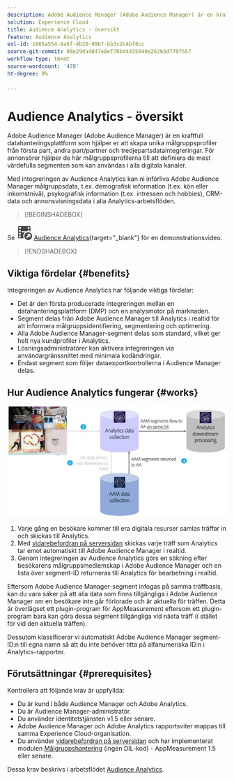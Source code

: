 ```yaml
---
description: Adobe Audience Manager (Adobe Audience Manager) är en kraftfull datahanteringsplattform som hjälper er att skapa unika målgruppsprofiler från första part, andra part/partner och tredjepartsdataintegreringar. För annonsörer hjälper de här målgruppsprofilerna till att definiera de mest värdefulla segmenten som kan användas i alla digitala kanaler.
solution: Experience Cloud
title: Audience Analytics - översikt
feature: Audience Analytics
exl-id: 1665a554-8a6f-4b20-99b7-bb3c2c4bf8cc
source-git-commit: 08e29da4847e8ef70bd4435949e26265d770f557
workflow-type: tm+mt
source-wordcount: '478'
ht-degree: 0%

---
```


# Audience Analytics - översikt

Adobe Audience Manager (Adobe Audience Manager) är en kraftfull datahanteringsplattform som hjälper er att skapa unika målgruppsprofiler från första part, andra part/partner och tredjepartsdataintegreringar. För annonsörer hjälper de här målgruppsprofilerna till att definiera de mest värdefulla segmenten som kan användas i alla digitala kanaler.

Med integreringen av Audience Analytics kan ni införliva Adobe Audience Manager målgruppsdata, t.ex. demografisk information (t.ex. kön eller inkomstnivå), psykografisk information (t.ex. intressen och hobbies), CRM-data och annonsvisningsdata i alla Analytics-arbetsflöden.


>[!BEGINSHADEBOX]

Se ![VideoCheckedOut](/help/assets/icons/VideoCheckedOut.svg) [Audience Analytics](https://video.tv.adobe.com/v/25450?quality=12&learn=on){target="_blank"} för en demonstrationsvideo.

>[!ENDSHADEBOX]


## Viktiga fördelar {#benefits}

Integreringen av Audience Analytics har följande viktiga fördelar:

* Det är den första producerade integreringen mellan en datahanteringsplattform (DMP) och en analysmotor på marknaden.
* Segment delas från Adobe Audience Manager till Analytics i realtid för att informera målgruppsidentifiering, segmentering och optimering.
* Alla Adobe Audience Manager-segment delas som standard, vilket ger helt nya kundprofiler i Analytics.
* Lösningsadministratörer kan aktivera integreringen via användargränssnittet med minimala kodändringar.
* Endast segment som följer dataexportkontrollerna i Audience Manager delas.

## Hur Audience Analytics fungerar {#works}

![](assets/mc-aud-dataflow.png)

1. Varje gång en besökare kommer till era digitala resurser samlas träffar in och skickas till Analytics.
1. Med [vidarebefordran på serversidan](/help/admin/admin/c-manage-report-suites/c-edit-report-suites/general/c-server-side-forwarding/ssf.md) skickas varje träff som Analytics tar emot automatiskt till Adobe Audience Manager i realtid.
1. Genom integreringen av Audience Analytics görs en sökning efter besökarens målgruppsmedlemskap i Adobe Audience Manager och en lista över segment-ID returneras till Analytics för bearbetning i realtid.

Eftersom Adobe Audience Manager-segment infogas på samma träffbasis, kan du vara säker på att alla data som finns tillgängliga i Adobe Audience Manager om en besökare inte går förlorade och är aktuella för träffen. Detta är överlägset ett plugin-program för AppMeasurement eftersom ett plugin-program bara kan göra dessa segment tillgängliga vid nästa träff (i stället för vid den aktuella träffen).

Dessutom klassificerar vi automatiskt Adobe Audience Manager segment-ID:n till egna namn så att du inte behöver titta på alfanumeriska ID:n i Analytics-rapporter.

## Förutsättningar {#prerequisites}

Kontrollera att följande krav är uppfyllda:

* Du är kund i både Audience Manager och Adobe Analytics.
* Du är Audience Manager-administratör.
* Du använder identitetstjänsten v1.5 eller senare.
* Adobe Audience Manager och Adobe Analytics rapportsviter mappas till samma Experience Cloud-organisation.
* Du använder [vidarebefordran på serversidan](/help/admin/admin/c-manage-report-suites/c-edit-report-suites/general/c-server-side-forwarding/ssf.md) och har implementerat modulen [Målgruppshantering](https://experienceleague.adobe.com/docs/audience-manager/user-guide/implementation-integration-guides/integration-other-solutions/audience-management-module.html) (ingen DIL-kod) - AppMeasurement 1.5 eller senare.

Dessa krav beskrivs i arbetsflödet [Audience Analytics](/help/integrate/c-audience-analytics/c-workflow/audiences-workflow.md).
